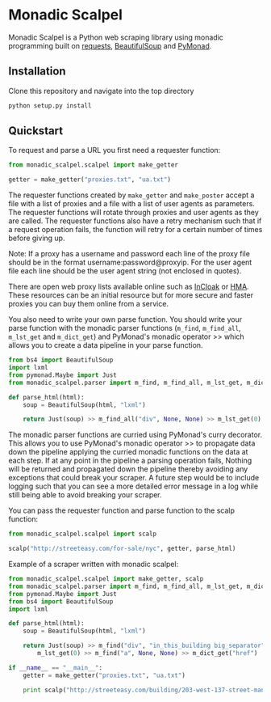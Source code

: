 # Monadic Scalpel

Monadic Scalpel is a Python web scraping library using monadic programming built on [requests](http://docs.python-requests.org/en/master/),
[BeautifulSoup](https://www.crummy.com/software/BeautifulSoup/) and [PyMonad](https://pypi.python.org/pypi/PyMonad/). 

## Installation

Clone this repository and navigate into the top directory

```python
python setup.py install
```

## Quickstart

To request and parse a URL you first need a requester function:

```python
from monadic_scalpel.scalpel import make_getter

getter = make_getter("proxies.txt", "ua.txt")
```

The requester functions created by `make_getter` and `make_poster` accept a file with a list of proxies and a file with a list of user agents as parameters. The requester functions will rotate through proxies and user agents as they are called. The requester functions also have a retry mechanism such that if a request operation fails, the function will retry for a certain number of times before giving up.

Note: If a proxy has a username and password each line of the proxy file should be in the format username:password@proxyip. For the user agent file each line should be the user agent string (not enclosed in quotes).

There are open web proxy lists available online such as [InCloak](https://incloak.com/proxy-list/) or [HMA](https://www.hidemyass.com/proxy). These resources can be an initial resource but for more secure and faster proxies you can buy them online from a service.

You also need to write your own parse function. You should write your parse function with the monadic parser functions (`m_find`, `m_find_all`, `m_lst_get` and `m_dict_get`) and PyMonad's monadic operator >> which allows you to create a data pipeline in your parse function.

```python
from bs4 import BeautifulSoup
import lxml
from pymonad.Maybe import Just
from monadic_scalpel.parser import m_find, m_find_all, m_lst_get, m_dict_get

def parse_html(html):
    soup = BeautifulSoup(html, "lxml")

    return Just(soup) >> m_find_all("div", None, None) >> m_lst_get(0) >> m_find("a", None, None) >> m_dict_get("href")
```

The monadic parser functions are curried using PyMonad's curry decorator. This allows you to use PyMonad's monadic operator >> to propagate data down the pipeline applying the curried monadic functions on the data at each step. If at any point in the pipeline a parsing operation fails, Nothing will be returned and propagated down the pipeline thereby avoiding any exceptions that could break your scraper. A future step would be to include logging such that you can see a more detailed error message in a log while still being able to avoid breaking your scraper.

You can pass the requester function and parse function to the scalp function:

```python
from monadic_scalpel.scalpel import scalp

scalp("http://streeteasy.com/for-sale/nyc", getter, parse_html)
```

Example of a scraper written with monadic scalpel:

```python
from monadic_scalpel.scalpel import make_getter, scalp
from monadic_scalpel.parser import m_find, m_find_all, m_lst_get, m_dict_get
from pymonad.Maybe import Just
from bs4 import BeautifulSoup
import lxml

def parse_html(html):
    soup = BeautifulSoup(html, "lxml")

    return Just(soup) >> m_find("div", "in_this_building big_separator", None) >> m_find_all("div", "details_info", None) >> \
        m_lst_get(0) >> m_find("a", None, None) >> m_dict_get("href")

if __name__ == "__main__":
    getter = make_getter("proxies.txt", "ua.txt")

    print scalp("http://streeteasy.com/building/203-west-137-street-manhattan/1?featured=1", getter, parse_html)
```


